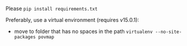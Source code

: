 Please ```pip install requirements.txt```

Preferably, use a virtual environment (requires v15.0.1):
 - move to folder that has no spaces in the path
```virtualenv --no-site-packages povmap```
